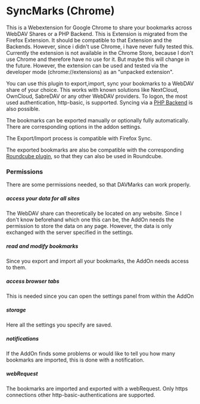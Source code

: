 # SyncMarks (Chrome)
This is a Webextension for Google Chrome to share your bookmarks across WebDAV Shares or a PHP Backend. This is Extension is migrated from the Firefox Extension. It should be compatible to that Extension and the Backends. However, since i didn't use Chrome, i have never fully tested this. Currently the extension is not available in the Chrome Store, because I don't use Chrome and therefore have no use for it. But maybe this will change in the future. However, the extension can be used and tested via the developer mode (chrome://extensions) as an "unpacked extension".

You can use this plugin to export,import, sync your bookmarks to a WebDAV share of your choice. This works with known solutions like NextCloud, OwnCloud, SabreDAV or any other WebDAV providers. To logon, the most used authentication, http-basic, is supported. Syncing via a [PHP Backend](https://github.com/Offerel/SyncMarks) is also possible.

The bookmarks can be exported manually or optionally fully automatically. There are corresponding options in the addon settings.

The Export/Import process is compatible with Firefox Sync.

The exported bookmarks are also be compatible with the corresponding [Roundcube plugin](https://github.com/Offerel/roundcube_ffbookmarks), so that they can also be used in Roundcube.

### Permissions

There are some permissions needed, so that DAVMarks can work properly.

##### access your data for all sites

The WebDAV share can theoretically be located on any website. Since I don't know beforehand which one this can be, the AddOn needs the permission to store the data on any page. However, the data is only exchanged with the server specified in the settings.

##### read and modify bookmarks

Since you export and import all your bookmarks, the AddOn needs access to them.

##### access browser tabs

This is needed since you can open the settings panel from within the AddOn

##### storage

Here all the settings you specify are saved.

##### notifications

If the AddOn finds some problems or would like to tell you how many bookmarks are imported, this is done with a notification.

##### webRequest

The bookmarks are imported and exported with a webRequest. Only https connections other http-basic-authentications are supported.
